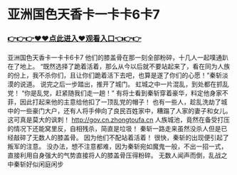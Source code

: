 # 亚洲国色天香卡一卡卡6卡7

### <a href="https://https://github.com/budfg/haiu/issues/1">👉👉👉♥♥点此进入♥观看入口👈👉👉</a>

亚洲国色天香卡一卡卡6卡7
他们的膝盖骨在那一刻全部粉碎，十几人一起噗通趴在了地上。
    “既然选择了跪着活着，那么从今以后就不要站起来了，看在同为人族的份上，我不杀你们，且让你们跪着活下去吧，也算是遂了你们的心愿！”秦斩淡漠的说道。
    说完之后一步踏出，推开了城门。
    虹城之中一片混乱，到处都在抓乱党！
    “你是乱党，赶紧随我们走一趟！”
    有将士看到秦斩穿着豪华，料定他身家不菲，因此打起来他的主意给他扣了一顶乱党的帽子！
    也有一些人，趁乱洗劫了城中的一些豪门大户，还有人将手伸向了良民百姓家中，糟蹋了人家的妻子和女儿。
    这可真是莫大的讽刺！
    http://gov.cn.zhongtoufa.cn
    人族城池，竟然在备受打压的情况下还能窝里反，自相残杀，简直是垃圾！
    秦斩一路走来虽然没杀人但是已经敲碎了无数人的膝盖骨。
    因为他们不配站着活着！
    很快，秦斩的出现便引起了叛军的注意。
    没办法，想不注意都难，因为秦斩宛如魔鬼一般，不出一招一式，直接利用自身强大的气势直接将人的膝盖骨压得粉碎。
    无数人闻声而倒，乱战之中秦斩好似闲庭闲步
